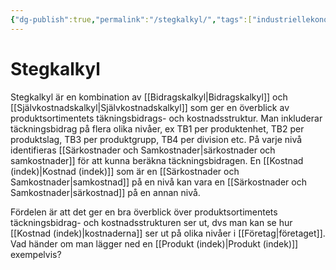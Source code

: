 ```yaml
---
{"dg-publish":true,"permalink":"/stegkalkyl/","tags":["industriellekonomi"]}
---
```


# Stegkalkyl
Stegkalkyl är en kombination av [[Bidragskalkyl\|Bidragskalkyl]] och [[Självkostnadskalkyl\|Självkostnadskalkyl]] som ger en överblick av produktsortimentets täkningsbidrags- och kostnadsstruktur. Man inkluderar täckningsbidrag på flera olika nivåer, ex TB1 per produktenhet, TB2 per produktslag, TB3 per produktgrupp, TB4 per division etc. På varje nivå identifieras [[Särkostnader och Samkostnader\|särkostnader och samkostnader]] för att kunna beräkna täckningsbidragen. En [[Kostnad (indek)\|Kostnad (indek)]] som är en [[Särkostnader och Samkostnader\|samkostnad]] på en nivå kan vara en [[Särkostnader och Samkostnader\|särkostnad]] på en annan nivå.

Fördelen är att det ger en bra överblick över produktsortimentets täckningsbidrag- och kostnadsstrukturen ser ut, dvs man kan se hur [[Kostnad (indek)\|kostnaderna]] ser ut på olika nivåer i [[Företag\|företaget]]. Vad händer om man lägger ned en [[Produkt (indek)\|Produkt (indek)]] exempelvis?